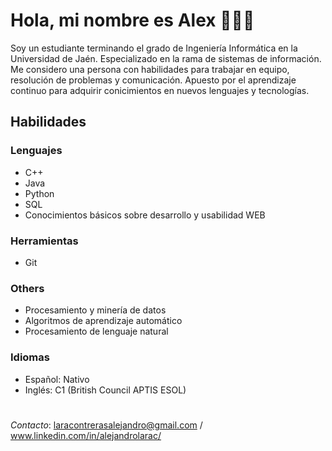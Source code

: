 # Hola, mi nombre es Alex 👨🏻‍💻

Soy un estudiante terminando el grado de Ingeniería Informática en la Universidad de Jaén. Especializado en la rama de sistemas de información. Me considero una persona con habilidades para trabajar en equipo, resolución de problemas y comunicación. Apuesto por el aprendizaje continuo para adquirir conicimientos en nuevos lenguajes y tecnologías.

## Habilidades

### Lenguajes

- C++
- Java
- Python
- SQL
- Conocimientos básicos sobre desarrollo y usabilidad WEB

### Herramientas

- Git

### Others

- Procesamiento y minería de datos
- Algoritmos de aprendizaje automático
- Procesamiento de lenguaje natural

### Idiomas

- Español: Nativo
- Inglés: C1 (British Council APTIS ESOL)

#

*Contacto*: laracontrerasalejandro@gmail.com / www.linkedin.com/in/alejandrolarac/
